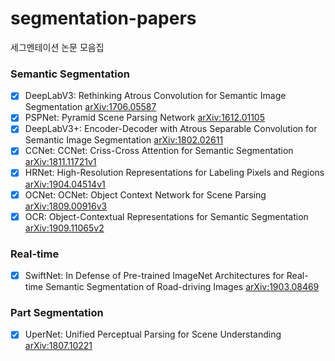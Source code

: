 # segmentation-papers
세그멘테이션 논문 모음집

### Semantic Segmentation
- [x] DeepLabV3: Rethinking Atrous Convolution for Semantic Image Segmentation [arXiv:1706.05587](https://arxiv.org/abs/1706.05587)
- [x] PSPNet: Pyramid Scene Parsing Network [arXiv:1612.01105](https://arxiv.org/abs/1612.01105)
- [x] DeepLabV3+: Encoder-Decoder with Atrous Separable Convolution for Semantic Image Segmentation
 [arXiv:1802.02611](https://arxiv.org/abs/1802.02611)
- [x] CCNet: CCNet: Criss-Cross Attention for Semantic Segmentation [arXiv:1811.11721v1](https://arxiv.org/abs/1811.11721v1)
- [x] HRNet: High-Resolution Representations for Labeling Pixels and Regions [arXiv:1904.04514v1](https://arxiv.org/abs/1904.04514v1)
- [x] OCNet: OCNet: Object Context Network for Scene Parsing [arXiv:1809.00916v3](https://arxiv.org/abs/1809.00916v3)
- [x] OCR: Object-Contextual Representations for Semantic Segmentation [arXiv:1909.11065v2](https://arxiv.org/abs/1909.11065v2)

### Real-time
 - [x] SwiftNet: In Defense of Pre-trained ImageNet Architectures for Real-time Semantic Segmentation of Road-driving Images [arXiv:1903.08469](https://arxiv.org/abs/1903.08469)
 
 ### Part Segmentation
 - [x] UperNet: Unified Perceptual Parsing for Scene Understanding [arXiv:1807.10221](https://arxiv.org/abs/1807.10221)
 
 
